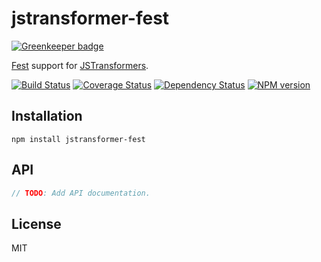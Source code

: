 # jstransformer-fest

[![Greenkeeper badge](https://badges.greenkeeper.io/jstransformers/jstransformer-fest.svg)](https://greenkeeper.io/)

[Fest](http://npm.im/fest) support for [JSTransformers](http://github.com/jstransformers).

[![Build Status](https://img.shields.io/travis/jstransformers/jstransformer-fest/master.svg)](https://travis-ci.org/jstransformers/jstransformer-fest)
[![Coverage Status](https://img.shields.io/codecov/c/github/jstransformers/jstransformer-fest/master.svg)](https://codecov.io/gh/jstransformers/jstransformer-fest)
[![Dependency Status](https://img.shields.io/david/jstransformers/jstransformer-fest/master.svg)](http://david-dm.org/jstransformers/jstransformer-fest)
[![NPM version](https://img.shields.io/npm/v/jstransformer-fest.svg)](https://www.npmjs.org/package/jstransformer-fest)

## Installation

    npm install jstransformer-fest

## API

```js
// TODO: Add API documentation.
```

## License

MIT
